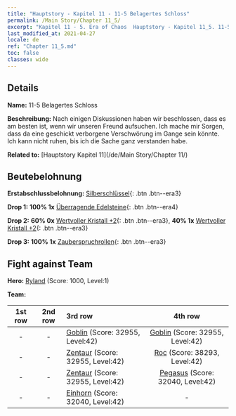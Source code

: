 ```yaml
---
title: "Hauptstory - Kapitel 11 - 11-5 Belagertes Schloss"
permalink: /Main Story/Chapter 11_5/
excerpt: "Kapitel 11 - 5. Era of Chaos  Hauptstory - Kapitel 11_5. 11-5 Belagertes Schloss"
last_modified_at: 2021-04-27
locale: de
ref: "Chapter 11_5.md"
toc: false
classes: wide
---
```


## Details

 **Name:** 11-5 Belagertes Schloss

 **Beschreibung:** Nach einigen Diskussionen haben wir beschlossen, dass es am besten ist, wenn wir unseren Freund aufsuchen. Ich mache mir Sorgen, dass da eine geschickt verborgene Verschwörung im Gange sein könnte. Ich kann nicht ruhen, bis ich die Sache ganz verstanden habe.

 **Related to:** [Hauptstory Kapitel 11](/de/Main Story/Chapter 11/)

## Beutebelohnung

 **Erstabschlussbelohnung:** [Silberschlüssel](/ItemsDE/con_693/){: .btn .btn--era3}

 **Drop 1:** **100% 1x** [Überragende Edelsteine](/ItemsDE/mat_37/){: .btn .btn--era4}

 **Drop 2:** **60% 0x** [Wertvoller Kristall +2](/ItemsDE/mat_31/){: .btn .btn--era3}, **40% 1x** [Wertvoller Kristall +2](/ItemsDE/mat_31/){: .btn .btn--era3}

 **Drop 3:** **100% 1x** [Zauberspruchrollen](/ItemsDE/con_694/){: .btn .btn--era3}


## Fight against Team
 **Hero:** [Ryland](/de/heroes/Ryland/) (Score: 1000, Level:1)

 **Team:**


  | 1st row | 2nd row | 3rd row | 4th row |
  |:----:|:----:|:----|:----:|
  | - | - | [Goblin](/de/units/Goblin/) (Score: 32955, Level:42)  | [Goblin](/de/units/Goblin/) (Score: 32955, Level:42)  |
  | - | - | [Zentaur](/de/units/Centaur/) (Score: 32955, Level:42)  | [Roc](/de/units/Roc/) (Score: 38293, Level:42)  |
  | - | - | [Zentaur](/de/units/Centaur/) (Score: 32955, Level:42)  | [Pegasus](/de/units/Pegasus/) (Score: 32040, Level:42)  |
  | - | - | [Einhorn](/de/units/Unicorn/) (Score: 32040, Level:42)  | - |


